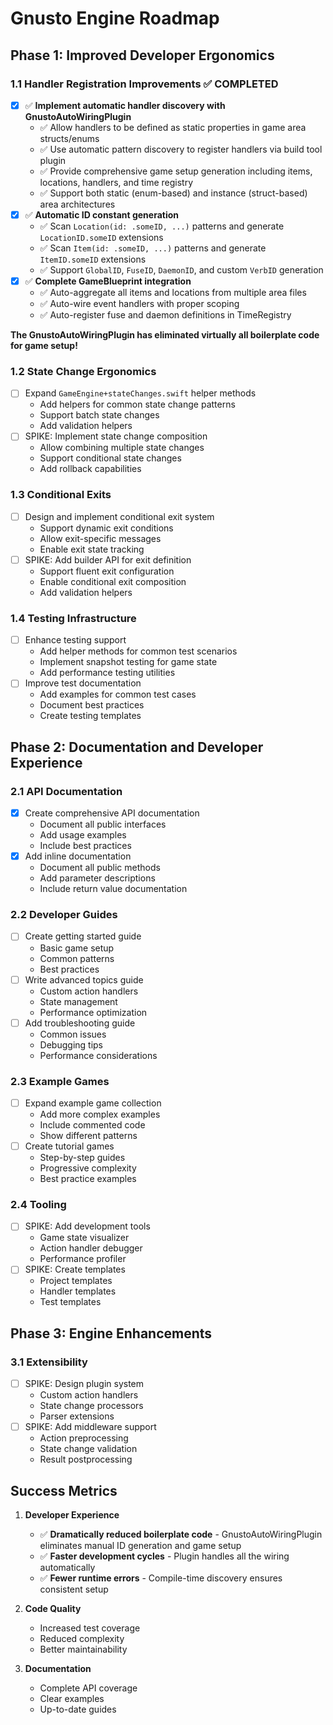 # Gnusto Engine Roadmap

## Phase 1: Improved Developer Ergonomics

### 1.1 Handler Registration Improvements ✅ COMPLETED

- [x] ✅ **Implement automatic handler discovery with GnustoAutoWiringPlugin**
  - ✅ Allow handlers to be defined as static properties in game area structs/enums
  - ✅ Use automatic pattern discovery to register handlers via build tool plugin
  - ✅ Provide comprehensive game setup generation including items, locations, handlers, and time registry
  - ✅ Support both static (enum-based) and instance (struct-based) area architectures
- [x] ✅ **Automatic ID constant generation**
  - ✅ Scan `Location(id: .someID, ...)` patterns and generate `LocationID.someID` extensions
  - ✅ Scan `Item(id: .someID, ...)` patterns and generate `ItemID.someID` extensions
  - ✅ Support `GlobalID`, `FuseID`, `DaemonID`, and custom `VerbID` generation
- [x] ✅ **Complete GameBlueprint integration**
  - ✅ Auto-aggregate all items and locations from multiple area files
  - ✅ Auto-wire event handlers with proper scoping
  - ✅ Auto-register fuse and daemon definitions in TimeRegistry

**The GnustoAutoWiringPlugin has eliminated virtually all boilerplate code for game setup!**

### 1.2 State Change Ergonomics

- [ ] Expand `GameEngine+stateChanges.swift` helper methods
  - Add helpers for common state change patterns
  - Support batch state changes
  - Add validation helpers
- [ ] SPIKE: Implement state change composition
  - Allow combining multiple state changes
  - Support conditional state changes
  - Add rollback capabilities

### 1.3 Conditional Exits

- [ ] Design and implement conditional exit system
  - Support dynamic exit conditions
  - Allow exit-specific messages
  - Enable exit state tracking
- [ ] SPIKE: Add builder API for exit definition
  - Support fluent exit configuration
  - Enable conditional exit composition
  - Add validation helpers

### 1.4 Testing Infrastructure

- [ ] Enhance testing support
  - Add helper methods for common test scenarios
  - Implement snapshot testing for game state
  - Add performance testing utilities
- [ ] Improve test documentation
  - Add examples for common test cases
  - Document best practices
  - Create testing templates

## Phase 2: Documentation and Developer Experience

### 2.1 API Documentation

- [x] Create comprehensive API documentation
  - Document all public interfaces
  - Add usage examples
  - Include best practices
- [x] Add inline documentation
  - Document all public methods
  - Add parameter descriptions
  - Include return value documentation

### 2.2 Developer Guides

- [ ] Create getting started guide
  - Basic game setup
  - Common patterns
  - Best practices
- [ ] Write advanced topics guide
  - Custom action handlers
  - State management
  - Performance optimization
- [ ] Add troubleshooting guide
  - Common issues
  - Debugging tips
  - Performance considerations

### 2.3 Example Games

- [ ] Expand example game collection
  - Add more complex examples
  - Include commented code
  - Show different patterns
- [ ] Create tutorial games
  - Step-by-step guides
  - Progressive complexity
  - Best practice examples

### 2.4 Tooling

- [ ] SPIKE: Add development tools
  - Game state visualizer
  - Action handler debugger
  - Performance profiler
- [ ] SPIKE: Create templates
  - Project templates
  - Handler templates
  - Test templates

## Phase 3: Engine Enhancements

### 3.1 Extensibility

- [ ] SPIKE: Design plugin system
  - Custom action handlers
  - State change processors
  - Parser extensions
- [ ] SPIKE: Add middleware support
  - Action preprocessing
  - State change validation
  - Result postprocessing

## Success Metrics

1. **Developer Experience**

   - ✅ **Dramatically reduced boilerplate code** - GnustoAutoWiringPlugin eliminates manual ID generation and game setup
   - ✅ **Faster development cycles** - Plugin handles all the wiring automatically
   - ✅ **Fewer runtime errors** - Compile-time discovery ensures consistent setup

2. **Code Quality**

   - Increased test coverage
   - Reduced complexity
   - Better maintainability

3. **Documentation**
   - Complete API coverage
   - Clear examples
   - Up-to-date guides
